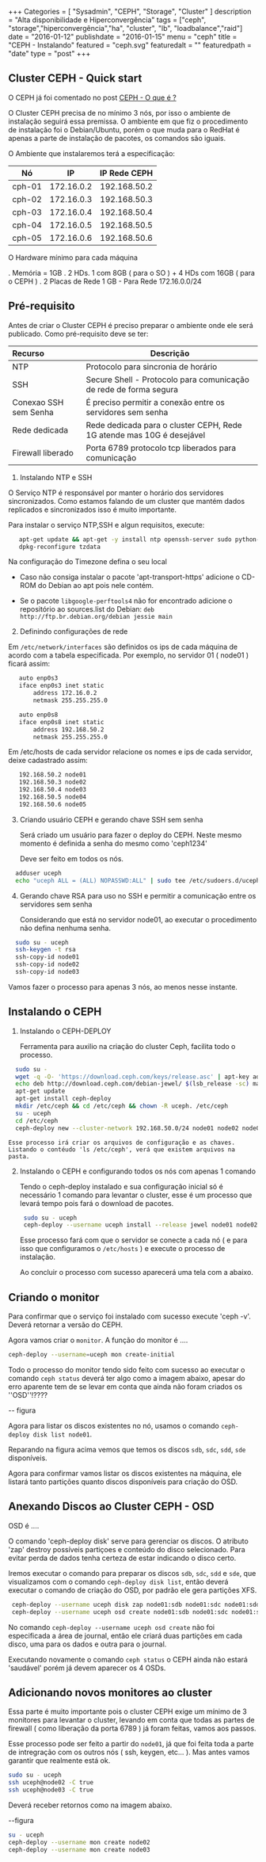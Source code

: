 +++
Categories = [
	"Sysadmin", 
	"CEPH",
	"Storage",
        "Cluster"
]
description = "Alta disponibilidade e Hiperconvergência"
tags = ["ceph", "storage","hiperconvergência","ha", "cluster", "lb", "loadbalance","raid"]
date = "2016-01-12"
publishdate = "2016-01-15"
menu = "ceph"
title = "CEPH - Instalando"
featured = "ceph.svg"
featuredalt = ""
featuredpath = "date"
type = "post"
+++

## Cluster CEPH - Quick start

 O CEPH já foi comentado no post [CEPH - O que é ?](http://blog.bemanuel.com.br/post/ceph/inicio/)

 O Cluster CEPH precisa de no mínimo 3 nós, por isso o ambiente de instalação seguirá essa premissa. O ambiente em que fiz o procedimento de instalação foi o Debian/Ubuntu, porém o que muda para o RedHat é apenas a parte de instalação de pacotes, os comandos são iguais.

 O Ambiente que instalaremos terá a especificação:

Nó | IP | IP Rede CEPH
----- | :--------: | :-------:
cph-01 | 172.16.0.2 | 192.168.50.2
cph-02 | 172.16.0.3 | 192.168.50.3
cph-03 | 172.16.0.4 | 192.168.50.4
cph-04 | 172.16.0.5 | 192.168.50.5
cph-05 | 172.16.0.6 | 192.168.50.6

 O Hardware mínimo para cada máquina

 . Memória = 1GB
 . 2 HDs. 1 com 8GB ( para o SO ) + 4 HDs com 16GB ( para o CEPH )
 . 2 Placas de Rede 1 GB - Para Rede 172.16.0.0/24

## Pré-requisito

 Antes de criar o Cluster CEPH é preciso preparar o ambiente onde ele será publicado. Como pré-requisito deve se ter:

Recurso | Descrição 
:--------- | ---------- 
 NTP | Protocolo para sincronia de horário
 SSH | Secure Shell - Protocolo para comunicação de rede de forma segura
 Conexao SSH sem Senha | É preciso permitir a conexão entre os servidores sem senha
 Rede dedicada | Rede dedicada para o cluster CEPH, Rede 1G atende mas 10G é desejável
 Firewall liberado | Porta 6789 protocolo tcp liberados para comunicação

1. Instalando NTP e SSH
  
 O Serviço NTP é responsável por manter o horário dos servidores sincronizados. Como estamos falando de um cluster que mantém dados replicados e sincronizados isso é muito importante. 

 Para instalar o serviço NTP,SSH e algun requisitos, execute:

 ```bash
    apt-get update && apt-get -y install ntp openssh-server sudo python-setuptools vim apt-transport-https libgoogle-perftools4
    dpkg-reconfigure tzdata
 ```
   Na configuração do Timezone defina o seu local

- Caso não consiga instalar o pacote 'apt-transport-https' adicione o CD-ROM do Debian ao apt pois nele contém.

- Se o pacote `libgoogle-perftools4` não for encontrado adicione o repositório ao sources.list do Debian: `deb http://ftp.br.debian.org/debian jessie main`

2. Definindo configurações de rede

 Em `/etc/network/interfaces` são definidos os ips de cada máquina de acordo com a tabela especificada. Por exemplo, no servidor 01 ( node01 ) ficará assim:

 ```bash /etc/network/interfaces
    auto enp0s3 
    iface enp0s3 inet static
        address 172.16.0.2
        netmask 255.255.255.0

    auto enp0s8 
    iface enp0s8 inet static
        address 192.168.50.2
        netmask 255.255.255.0
 ``` 
  
  Em /etc/hosts de cada servidor relacione os nomes e ips de cada servidor, deixe cadastrado assim:

 ```bash /etc/hosts
    192.168.50.2 node01
    192.168.50.3 node02
    192.168.50.4 node03
    192.168.50.5 node04
    192.168.50.6 node05
 ```

3. Criando usuário CEPH e gerando chave SSH sem senha

    Será criado um usuário para fazer o deploy do CEPH. Neste mesmo momento é definida a senha do mesmo como 'ceph1234'

    Deve ser feito em todos os nós.

  ```bash
    adduser uceph
    echo "uceph ALL = (ALL) NOPASSWD:ALL" | sudo tee /etc/sudoers.d/uceph
  ```
4. Gerando chave RSA para uso no SSH e permitir a comunicação entre os servidores sem senha
 
    Considerando que está no servidor node01, ao executar o procedimento não defina nenhuma senha.

  ```bash
    sudo su - uceph
    ssh-keygen -t rsa
    ssh-copy-id node01
    ssh-copy-id node02
    ssh-copy-id node03
  ``` 

   Vamos fazer o processo para apenas 3 nós, ao menos nesse instante.

## Instalando o CEPH 


1. Instalando o CEPH-DEPLOY

   Ferramenta para auxilio na criação do cluster Ceph, facilita todo o processo.

  ```bash
    sudo su -
    wget -q -O- 'https://download.ceph.com/keys/release.asc' | apt-key add -
    echo deb http://download.ceph.com/debian-jewel/ $(lsb_release -sc) main | tee /etc/apt/sources.list.d/ceph.list
    apt-get update
    apt-get install ceph-deploy
    mkdir /etc/ceph && cd /etc/ceph && chown -R uceph. /etc/ceph 
    su - uceph
    cd /etc/ceph
    ceph-deploy new --cluster-network 192.168.50.0/24 node01 node02 node03
  ```
    Esse processo irá criar os arquivos de configuração e as chaves. Listando o contéudo 'ls /etc/ceph', verá que existem arquivos na pasta.


2. Instalando o CEPH e configurando todos os nós com apenas 1 comando

   Tendo o ceph-deploy instalado e sua configuração inicial só é necessário 1 comando para levantar o cluster, esse é um processo que levará tempo pois fará o download de pacotes.

   ```bash
    sudo su - uceph
    ceph-deploy --username uceph install --release jewel node01 node02 node03
   ```
   Esse processo fará com que o servidor se conecte a cada nó ( e para isso que configuramos o `/etc/hosts` ) e execute o processo de instalação.

   Ao concluir o processo com sucesso aparecerá uma tela com a abaixo.

## Criando o monitor

   Para confirmar que o serviço foi instalado com sucesso execute 'ceph -v'. Deverá retornar a versão do CEPH.

   Agora vamos criar o `monitor`. A função do monitor é ....

   ```bash
   ceph-deploy --username=uceph mon create-initial
   ```
   
   Todo o processo do monitor tendo sido feito com sucesso ao executar o comando `ceph status` deverá ter algo como a imagem abaixo, apesar do erro aparente tem de se levar em conta que ainda não foram criados  os ''OSD''!???? 

   -- figura

   Agora para listar os discos existentes no nó, usamos o comando `ceph-deploy disk list node01`.

   Reparando na figura acima vemos que temos os discos `sdb`, `sdc`, `sdd`, `sde` disponíveis.

   Agora para confirmar vamos listar os discos existentes na máquina, ele listará tanto partições quanto discos disponíveis para criação do OSD.


## Anexando Discos ao Cluster CEPH - OSD

   OSD é ....

   O comando 'ceph-deploy disk' serve para gerenciar os discos. O atributo 'zap' destroy possíveis partiçoes e conteúdo do disco selecionado. Para evitar perda de dados tenha certeza de estar indicando o disco certo.

   Iremos executar o comando para preparar os discos `sdb`, `sdc`, `sdd` e `sde`, que visualizamos com o comando ``ceph-deploy disk list``, então deverá executar o comando de criação do OSD, por padrão ele gera partições XFS. 

  ```bash
   ceph-deploy --username uceph disk zap node01:sdb node01:sdc node01:sdd node01:sde
   ceph-deploy --username uceph osd create node01:sdb node01:sdc node01:sdd node01:sde
  ```

  No comando `ceph-deploy --username uceph osd create` não foi especificada a área de journal, então ele criará duas partições em cada disco, uma para os dados e outra para o journal.
   
  Executando novamente o comando `ceph status` o CEPH ainda não estará 'saudável' porém já devem aparecer os 4 OSDs.
 
## Adicionando novos monitores ao cluster

  Essa parte é muito importante pois o cluster CEPH exige um mínimo de 3 monitores para levantar o cluster, levando em conta que todas as partes de firewall ( como liberação da porta 6789 ) já foram feitas, vamos aos passos.

  Esse processo pode ser feito a partir do `node01`, já que foi feita toda a parte de intregração com os outros nós ( ssh, keygen, etc... ). Mas antes vamos garantir que realmente está ok.

  ```bash
  sudo su - uceph
  ssh uceph@node02 -C true
  ssh uceph@node03 -C true
  ```
  
  Deverá receber retornos como na imagem abaixo.

  --figura



  ```bash
  su - uceph
  ceph-deploy --username mon create node02
  ceph-deploy --username mon create node03

  ```
